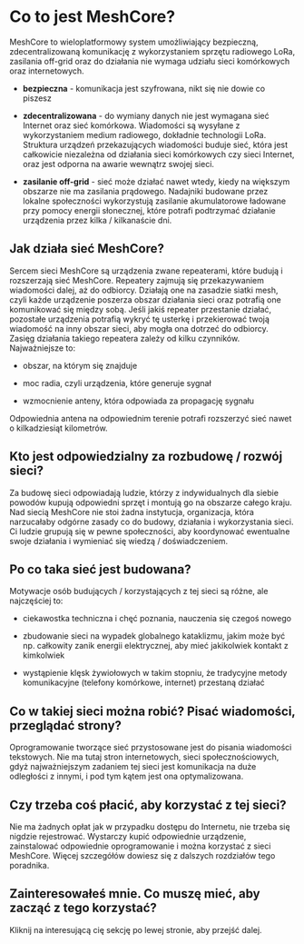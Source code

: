 # Co to jest MeshCore?

MeshCore to wieloplatformowy system umożliwiający bezpieczną, zdecentralizowaną komunikację z wykorzystaniem sprzętu radiowego LoRa, zasilania off-grid oraz do działania nie wymaga udziału sieci komórkowych oraz internetowych.

- **bezpieczna** - komunikacja jest szyfrowana, nikt się nie dowie co piszesz

- **zdecentralizowana** - do wymiany danych nie jest wymagana sieć Internet oraz sieć komórkowa. Wiadomości są wysyłane z wykorzystaniem medium radiowego, dokładnie technologii LoRa. Struktura urządzeń przekazujących wiadomości buduje sieć, która jest całkowicie niezależna od działania sieci komórkowych czy sieci Internet, oraz jest odporna na awarie wewnątrz swojej sieci.

- **zasilanie off-grid** - sieć może działać nawet wtedy, kiedy na większym obszarze nie ma zasilania prądowego. Nadajniki budowane przez lokalne społeczności wykorzystują zasilanie akumulatorowe ładowane przy pomocy energii słonecznej, które potrafi podtrzymać działanie urządzenia przez kilka / kilkanaście dni. 

## Jak działa sieć MeshCore?

Sercem sieci MeshCore są urządzenia zwane repeaterami, które budują i rozszerzają sieć MeshCore. Repeatery zajmują się przekazywaniem wiadomości dalej, aż do odbiorcy. Działają one na zasadzie siatki mesh, czyli każde urządzenie poszerza obszar działania sieci oraz potrafią one komunikować się między sobą. Jeśli jakiś repeater przestanie działać, pozostałe urządzenia potrafią wykryć tę usterkę i przekierować twoją wiadomość na inny obszar sieci, aby mogła ona dotrzeć do odbiorcy. Zasięg działania takiego repeatera zależy od kilku czynników. Najważniejsze to:

- obszar, na którym się znajduje

- moc radia, czyli urządzenia, które generuje sygnał

- wzmocnienie anteny, która odpowiada za propagację sygnału

Odpowiednia antena na odpowiednim terenie potrafi rozszerzyć sieć nawet o kilkadziesiąt kilometrów. 

## Kto jest odpowiedzialny za rozbudowę / rozwój sieci?

Za budowę sieci odpowiadają ludzie, którzy z indywidualnych dla siebie powodów kupują odpowiedni sprzęt i montują go na obszarze całego kraju. Nad siecią MeshCore nie stoi żadna instytucja, organizacja, która narzucałaby odgórne zasady co do budowy, działania i wykorzystania sieci. Ci ludzie grupują się w pewne społeczności, aby koordynować ewentualne swoje działania i wymieniać się wiedzą / doświadczeniem. 

## Po co taka sieć jest budowana?

Motywacje osób budujących / korzystających z tej sieci są różne, ale najczęściej to:

- ciekawostka techniczna i chęć poznania, nauczenia się czegoś nowego

- zbudowanie sieci na wypadek globalnego kataklizmu, jakim może być np. całkowity zanik energii elektrycznej, aby mieć jakikolwiek kontakt z kimkolwiek

- wystąpienie klęsk żywiołowych w takim stopniu, że tradycyjne metody komunikacyjne (telefony komórkowe, internet) przestaną działać

## Co w takiej sieci można robić? Pisać wiadomości, przeglądać strony?

Oprogramowanie tworzące sieć przystosowane jest do pisania wiadomości tekstowych. Nie ma tutaj stron internetowych, sieci społecznościowych, gdyż najważniejszym zadaniem tej sieci jest komunikacja na duże odległości z innymi, i pod tym kątem jest ona optymalizowana. 

## Czy trzeba coś płacić, aby korzystać z tej sieci?

Nie ma żadnych opłat jak w przypadku dostępu do Internetu, nie trzeba się nigdzie rejestrować. Wystarczy kupić odpowiednie urządzenie, zainstalować odpowiednie oprogramowanie i można korzystać z sieci MeshCore. Więcej szczegółów dowiesz się z dalszych rozdziałów tego poradnika. 

## Zainteresowałeś mnie. Co muszę mieć, aby zacząć z tego korzystać?

Kliknij na interesującą cię sekcję po lewej stronie, aby przejść dalej. 